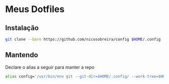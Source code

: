# Meus Dotfiles

## Instalação

```bash
git clone --bare https://github.com/nicosobreira/config $HOME/.config
```

## Mantendo

Declare o alias a seguir para manter a repo
```bash
alias config='/usr/bin/env git --git-dir=$HOME/.config/ --work-tree=$HOME'
```
